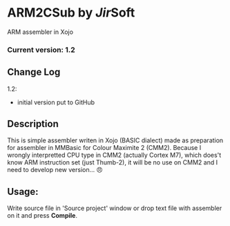 # ARM2CSub by *Jir*Soft
ARM assembler in Xojo

### Current version: 1.2

## Change Log
1.2:
* initial version put to GitHub

## Description
This is simple assembler writen in Xojo (BASIC dialect) made as preparation for assembler in MMBasic for Colour Maximite 2 (CMM2). Because I wrongly interpretted CPU type in CMM2 (actually Cortex M7), which does't know ARM instruction set (just Thumb-2), it will be no use on CMM2 and I need to develop new version... :angry:

## Usage:
Write source file in 'Source project' window or drop text file with assembler on it and press **Compile**.
